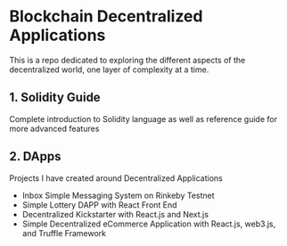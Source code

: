 # Blockchain Decentralized Applications
This is a repo dedicated to exploring the different aspects of the decentralized world, one layer of complexity at a time.

## 1. Solidity Guide

Complete introduction to Solidity language as well as reference guide for more advanced features

## 2. DApps

Projects I have created around Decentralized Applications

- Inbox Simple Messaging System on Rinkeby Testnet
- Simple Lottery DAPP with React Front End
- Decentralized Kickstarter with React.js and Next.js
- Simple Decentralized eCommerce Application with React.js, web3.js, and Truffle Framework
